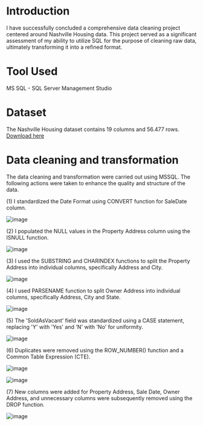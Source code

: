 # Introduction
I have successfully concluded a comprehensive data cleaning project centered around Nashville Housing data. This project served as a significant assessment of my ability to utilize SQL for the purpose of cleaning raw data, ultimately transforming it into a refined format.

# Tool Used
MS SQL - SQL Server Management Studio

# Dataset
The Nashville Housing dataset contains 19 columns and 56.477 rows. [Download here](https://github.com/OluwatobiAkintokun/NASHVILLE-HOUSING-DATA-CLEANING-WITH-SQL/blob/main/Nashville%20Housing%20Data%20for%20Data%20Cleaning.xlsx)

# Data cleaning and transformation
The data cleaning and transformation were carried out using MSSQL. The following actions were taken to enhance the quality and structure of the data.

(1) I standardized the Date Format using CONVERT function for SaleDate column.
  
![image](https://github.com/OluwatobiAkintokun/NASHVILLE-HOUSING-DATA-CLEANING-WITH-SQL/assets/137109080/a0ca583a-d9f2-4d93-9f74-31fcdfd96fce)

(2) I populated the NULL values in the Property Address column using the ISNULL function.
  
![image](https://github.com/OluwatobiAkintokun/NASHVILLE-HOUSING-DATA-CLEANING-WITH-SQL/assets/137109080/0e451243-0f7a-4464-9778-854522891e92)

(3) I used the SUBSTRING and CHARINDEX functions to split the Property Address into individual columns, specifically Address and City.

![image](https://github.com/OluwatobiAkintokun/NASHVILLE-HOUSING-DATA-CLEANING-WITH-SQL/assets/137109080/310a1478-6649-47a7-b24d-8af27aec3175)

(4) I used PARSENAME function to split Owner Address into individual columns, specifically Address, City and State.

![image](https://github.com/OluwatobiAkintokun/NASHVILLE-HOUSING-DATA-CLEANING-WITH-SQL/assets/137109080/f6f778cc-e857-4a39-8cd8-ff2407d394a2)

(5) The 'SoldAsVacant' field was standardized using a CASE statement, replacing 'Y' with 'Yes' and 'N' with 'No' for uniformity.

![image](https://github.com/OluwatobiAkintokun/NASHVILLE-HOUSING-DATA-CLEANING-WITH-SQL/assets/137109080/e915763c-b5b5-4d18-b33b-448280163718)

(6) Duplicates were removed using the ROW_NUMBER() function and a Common Table Expression (CTE).

![image](https://github.com/OluwatobiAkintokun/NASHVILLE-HOUSING-DATA-CLEANING-WITH-SQL/assets/137109080/ce6ca7ca-ad6f-48e4-a4d7-30f8950078a4)

![image](https://github.com/OluwatobiAkintokun/NASHVILLE-HOUSING-DATA-CLEANING-WITH-SQL/assets/137109080/d802a68c-6771-4377-b524-f31333c28b83)

(7) New columns were added for Property Address, Sale Date, Owner Address, and unnecessary columns were subsequently removed using the DROP function.

![image](https://github.com/OluwatobiAkintokun/NASHVILLE-HOUSING-DATA-CLEANING-WITH-SQL/assets/137109080/17c6580b-4a07-426c-83b5-121d7073895e)





